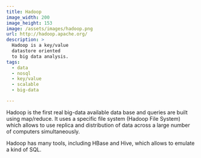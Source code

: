```yaml
---
title: Hadoop
image_width: 200
image_height: 153
image: /assets/images/hadoop.png
url: http://hadoop.apache.org/
description: >
  Hadoop is a key/value 
  datastore oriented
  to big data analysis.
tags:
  - data
  - nosql
  - key/value
  - scalable
  - big-data

---
```

Hadoop is the first real big-data available data base
and queries are built using map/reduce.
It uses a specific file system 
(Hadoop File System) 
which allows to use 
replica and distribution of data
across a large number of computers
simultaneously.

Hadoop has many tools, 
including HBase and Hive,
which allows to emulate a kind of SQL.

